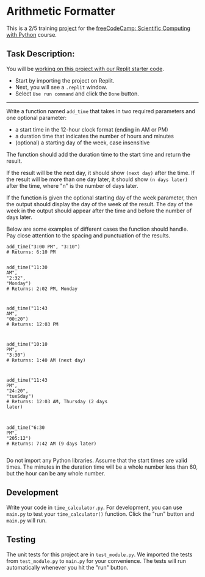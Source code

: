 <h1>Arithmetic Formatter</h1>
<p>This is a 2/5 training <a href="https://www.freecodecamp.org/learn/scientific-computing-with-python/scientific-computing-with-python-projects/time-calculator">project</a> for the <a href="https://www.freecodecamp.org/learn/scientific-computing-with-python/scientific-computing-with-python-projects">freeCodeCamp: Scientific Computing with Python</a> course.</p>
<h2>Task Description:</h2>
<p>You will be <a href="https://replit.com/github/freeCodeCamp/boilerplate-time-calculator" target="_blank" rel="noopener noreferrer nofollow">working on this project with our Replit starter code</a>.</p>
<ul>
<li>Start by importing the project on Replit.</li>
<li>Next, you will see a <code>.replit</code> window.</li>
<li>Select <code>Use run command</code> and click the <code>Done</code> button.</li>
</ul>
<hr><div><section id="instructions">
<p>Write a function named <code>add_time</code> that takes in two required parameters and one optional parameter:</p>
<ul>
<li>a start time in the 12-hour clock format (ending in AM or PM)</li>
<li>a duration time that indicates the number of hours and minutes</li>
<li>(optional) a starting day of the week, case insensitive</li>
</ul>
<p>The function should add the duration time to the start time and return the result.</p>
<p>If the result will be the next day, it should show <code>(next day)</code> after the time. If the result will be more than one day later, it should show <code>(n days later)</code> after the time, where "n" is the number of days later.</p>
<p>If the function is given the optional starting day of the week parameter, then the output should display the day of the week of the result. The day of the week in the output should appear after the time and before the number of days later.</p>
<p>Below are some examples of different cases the function should handle. Pay close attention to the spacing and punctuation of the results.</p>
<pre class="language-py" tabindex="0" role="region" aria-label="python code example"><code class="language-py">add_time<span class="token punctuation">(</span><span class="token string">"3:00 PM"</span><span class="token punctuation">,</span> <span class="token string">"3:10"</span><span class="token punctuation">)</span>
<span class="token comment"># Returns: 6:10 PM</span>

add_time<span class="token punctuation">(</span><span class="token string">"11:30 AM"</span><span class="token punctuation">,</span> <span class="token string">"2:32"</span><span class="token punctuation">,</span> <span class="token string">"Monday"</span><span class="token punctuation">)</span>
<span class="token comment"># Returns: 2:02 PM, Monday</span>

add_time<span class="token punctuation">(</span><span class="token string">"11:43 AM"</span><span class="token punctuation">,</span> <span class="token string">"00:20"</span><span class="token punctuation">)</span>
<span class="token comment"># Returns: 12:03 PM</span>

add_time<span class="token punctuation">(</span><span class="token string">"10:10 PM"</span><span class="token punctuation">,</span> <span class="token string">"3:30"</span><span class="token punctuation">)</span>
<span class="token comment"># Returns: 1:40 AM (next day)</span>

add_time<span class="token punctuation">(</span><span class="token string">"11:43 PM"</span><span class="token punctuation">,</span> <span class="token string">"24:20"</span><span class="token punctuation">,</span> <span class="token string">"tueSday"</span><span class="token punctuation">)</span>
<span class="token comment"># Returns: 12:03 AM, Thursday (2 days later)</span>

add_time<span class="token punctuation">(</span><span class="token string">"6:30 PM"</span><span class="token punctuation">,</span> <span class="token string">"205:12"</span><span class="token punctuation">)</span>
<span class="token comment"># Returns: 7:42 AM (9 days later)</span>
</code></pre>
<p>Do not import any Python libraries. Assume that the start times are valid times. The minutes in the duration time will be a whole number less than 60, but the hour can be any whole number.</p>
<h2>Development</h2>
<p>Write your code in <code>time_calculator.py</code>. For development, you can use <code>main.py</code> to test your <code>time_calculator()</code> function. Click the "run" button and <code>main.py</code> will run.</p>
<h2>Testing</h2>
<p>The unit tests for this project are in <code>test_module.py</code>. We imported the tests from <code>test_module.py</code> to <code>main.py</code> for your convenience. The tests will run automatically whenever you hit the "run" button.</p></code></pre></section></div>

